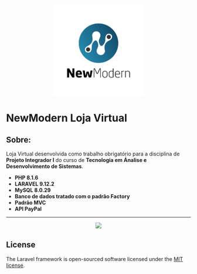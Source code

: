 <p align="center"><img src="public/assets/images/logotipo.png" width="250" height="250"></p>

# NewModern Loja Virtual

## Sobre:

Loja Virtual desenvolvida como trabalho obrigatório para a disciplina de **Projeto Integrador I** do curso de **Tecnologia em Ánalise e Desenvolvimento de Sistemas**.

-  **PHP 8.1.6** 
-  **LARAVEL 9.12.2**
-  **MySQL 8.0.29**
-  **Banco de dados tratado com o padrão Factory** 
-  **Padrão MVC**
-  **API PayPal**

----------------------------------------------------------------------------------------------------------------------------------------------------------
<p align="center"><a href="https://laravel.com" target="_blank"><img src="https://raw.githubusercontent.com/laravel/art/master/logo-lockup/5%20SVG/2%20CMYK/1%20Full%20Color/laravel-logolockup-cmyk-red.svg" width="400"></a></p>




## License

The Laravel framework is open-sourced software licensed under the [MIT license](https://opensource.org/licenses/MIT).
